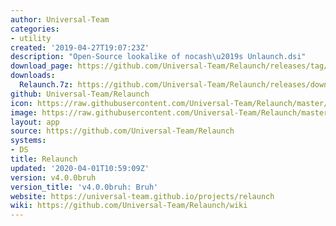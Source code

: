 ```yaml
---
author: Universal-Team
categories:
- utility
created: '2019-04-27T19:07:23Z'
description: "Open-Source lookalike of nocash\u2019s Unlaunch.dsi"
download_page: https://github.com/Universal-Team/Relaunch/releases/tag/v4.0.0bruh
downloads:
  Relaunch.7z: https://github.com/Universal-Team/Relaunch/releases/download/v4.0.0bruh/Relaunch.7z
github: Universal-Team/Relaunch
icon: https://raw.githubusercontent.com/Universal-Team/Relaunch/master/main/icon.bmp
image: https://raw.githubusercontent.com/Universal-Team/Relaunch/master/logo.png
layout: app
source: https://github.com/Universal-Team/Relaunch
systems:
- DS
title: Relaunch
updated: '2020-04-01T10:59:09Z'
version: v4.0.0bruh
version_title: 'v4.0.0bruh: Bruh'
website: https://universal-team.github.io/projects/relaunch
wiki: https://github.com/Universal-Team/Relaunch/wiki
---
```

